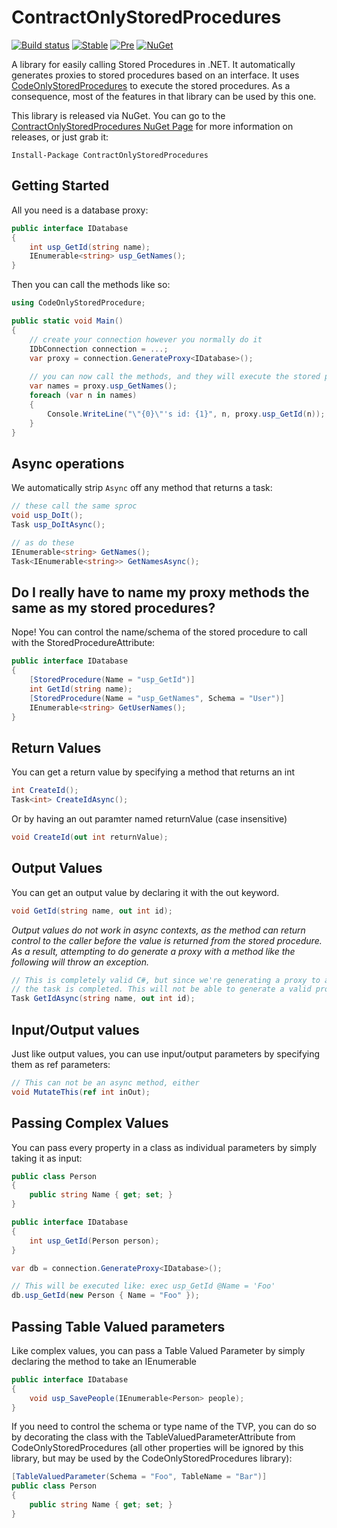 # ContractOnlyStoredProcedures
[![Build status](https://ci.appveyor.com/api/projects/status/yp49ar9h9c2kgqn1/branch/master?svg=true)](https://ci.appveyor.com/project/abe545/contractonlystoredprocedures/branch/master)
[![Stable](https://img.shields.io/nuget/v/ContractOnlyStoredProcedures.svg)](https://www.nuget.org/packages/ContractOnlyStoredProcedures/)
[![Pre](https://img.shields.io/nuget/vpre/ContractOnlyStoredProcedures.svg)](https://www.nuget.org/packages/ContractOnlyStoredProcedures/)
[![NuGet](https://img.shields.io/nuget/dt/ContractOnlyStoredProcedures.svg)](https://www.nuget.org/packages/ContractOnlyStoredProcedures/)

A library for easily calling Stored Procedures in .NET. It automatically generates proxies to stored procedures based on an interface. It uses
[CodeOnlyStoredProcedures](//github.com/abe545/CodeOnlyStoredProcedures) to execute the stored procedures. As a consequence, most of the
features in that library can be used by this one.

This library is released via NuGet. You can go to the [ContractOnlyStoredProcedures NuGet Page](https://www.nuget.org/packages/ContractOnlyStoredProcedures) for more information on releases, or just grab it:

```
Install-Package ContractOnlyStoredProcedures
```

## Getting Started
All you need is a database proxy:
```cs
public interface IDatabase
{
    int usp_GetId(string name);
    IEnumerable<string> usp_GetNames();
}
```

Then you can call the methods like so:
```cs
using CodeOnlyStoredProcedure;

public static void Main()
{
    // create your connection however you normally do it
    IDbConnection connection = ...;
    var proxy = connection.GenerateProxy<IDatabase>();
    
    // you can now call the methods, and they will execute the stored procedures.
    var names = proxy.usp_GetNames();
    foreach (var n in names)
    {
        Console.WriteLine("\"{0}\"'s id: {1}", n, proxy.usp_GetId(n));
    }
}
```

## Async operations
We automatically strip `Async` off any method that returns a task:

```cs
// these call the same sproc
void usp_DoIt();
Task usp_DoItAsync();

// as do these
IEnumerable<string> GetNames();
Task<IEnumerable<string>> GetNamesAsync();
```

## Do I really have to name my proxy methods the same as my stored procedures?
Nope!
You can control the name/schema of the stored procedure to call with the StoredProcedureAttribute:
```cs
public interface IDatabase
{
    [StoredProcedure(Name = "usp_GetId")]
    int GetId(string name);
	[StoredProcedure(Name = "usp_GetNames", Schema = "User")]
    IEnumerable<string> GetUserNames();
}
```

## Return Values
You can get a return value by specifying a method that returns an int
```cs
int CreateId();
Task<int> CreateIdAsync();
``` 

Or by having an out paramter named returnValue (case insensitive)
```cs
void CreateId(out int returnValue);
```

## Output Values
You can get an output value by declaring it with the out keyword.
```cs
void GetId(string name, out int id);
```
*Output values do not work in async contexts, as the method can return control to the caller before the value is returned from 
the stored procedure. As a result, attempting to do generate a proxy with a method like the following will throw an exception.*
```cs
// This is completely valid C#, but since we're generating a proxy to a database, we can't actually know what the id is before
// the task is completed. This will not be able to generate a valid proxy, so we won't attempt to.
Task GetIdAsync(string name, out int id);
```

## Input/Output values
Just like output values, you can use input/output parameters by specifying them as ref parameters:
```cs
// This can not be an async method, either
void MutateThis(ref int inOut);
```

## Passing Complex Values
You can pass every property in a class as individual parameters by simply taking it as input:
```cs
public class Person
{
	public string Name { get; set; }
}

public interface IDatabase
{
    int usp_GetId(Person person);
}

var db = connection.GenerateProxy<IDatabase>();

// This will be executed like: exec usp_GetId @Name = 'Foo'
db.usp_GetId(new Person { Name = "Foo" });
```

## Passing Table Valued parameters
Like complex values, you can pass a Table Valued Parameter by simply declaring the method to take an IEnumerable<string>
```cs
public interface IDatabase
{
	void usp_SavePeople(IEnumerable<Person> people);
}
```

If you need to control the schema or type name of the TVP, you can do so by decorating the class with the TableValuedParameterAttribute from CodeOnlyStoredProcedures (all other properties will be ignored by this library, but may be used by the CodeOnlyStoredProcedures library):
```cs
[TableValuedParameter(Schema = "Foo", TableName = "Bar")]
public class Person
{
	public string Name { get; set; }
}
```